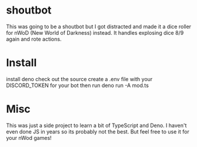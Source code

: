# shoutbot

This was going to be a shoutbot but I got distracted and made it a dice roller
for nWoD (New World of Darkness) instead. It handles explosing dice 8/9 again
and rote actions.

# Install

install deno check out the source create a .env file with your DISCORD_TOKEN for
your bot then run deno run -A mod.ts

# Misc

This was just a side project to learn a bit of TypeScript and Deno. I haven't
even done JS in years so its probably not the best. But feel free to use it for
your nWod games!
